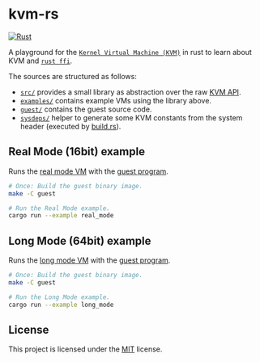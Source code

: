 # kvm-rs 

[![Rust](https://github.com/johannst/mini-kvm-rs/actions/workflows/rust.yml/badge.svg)](https://github.com/johannst/mini-kvm-rs/actions/workflows/rust.yml)

A playground for the [`Kernel Virtual Machine
(KVM)`](https://www.kernel.org/doc/html/latest/virt/kvm/index.html) in rust to
learn about KVM and [`rust
ffi`](https://doc.rust-lang.org/stable/std/ffi/index.html).

The sources are structured as follows:
- [`src/`](./src) provides a small library as abstraction over the raw [KVM
  API](https://www.kernel.org/doc/html/latest/virt/kvm/api.html#api-description).
- [`examples/`](./examples) contains example VMs using the library above.
- [`guest/`](./guest) contains the guest source code.
- [`sysdeps/`](./sysdeps) helper to generate some KVM constants from the system
  header (executed by [build.rs](./build.rs)).

## Real Mode (16bit) example

Runs the [real mode VM](./examples/real_mode.rs) with the [guest program](./guest/guest16.S).

```bash
# Once: Build the guest binary image.
make -C guest

# Run the Real Mode example.
cargo run --example real_mode
```

## Long Mode (64bit) example

Runs the [long mode VM](./examples/long_mode.rs) with the [guest program](./guest/guest64.S).

```bash
# Once: Build the guest binary image.
make -C guest

# Run the Long Mode example.
cargo run --example long_mode
```

## License
This project is licensed under the [MIT](LICENSE) license.
